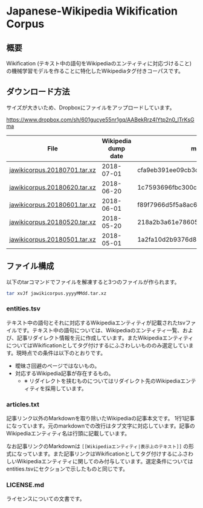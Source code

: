 # Japanese-Wikipedia Wikification Corpus

## 概要
Wikification (テキスト中の語句をWikipediaのエンティティに対応づけること) の機械学習モデルを作ることに特化したWikipediaタグ付きコーパスです。

## ダウンロード方法
サイズが大きいため、Dropboxにファイルをアップロードしています。

https://www.dropbox.com/sh/601gucye55nr1gq/AABekRrz4IYtp2n0_lTrKsGma

|File|Wikipedia dump date|md5|
| --- | --- | --- |
| [jawikicorpus.20180701.tar.xz](https://www.dropbox.com/s/xlbf1tuveg4ps9j/jawikicorpus.20180701.tar.xz) | 2018-07-01 | cfa9eb391ee09cb3c6f803d28529be84 |
| [jawikicorpus.20180620.tar.xz](https://www.dropbox.com/s/o870ax9ut9pgjbh/jawikicorpus.20180620.tar.xz) | 2018-06-20 | 1c7593696fbc300c3dd72eb533e69ab5 |
| [jawikicorpus.20180601.tar.xz](https://www.dropbox.com/s/022mo7gomlom3mi/jawikicorpus.20180601.tar.xz) | 2018-06-01 | f89f7966d5f5a8ac6e6eaf7a6201e051 |
| [jawikicorpus.20180520.tar.xz](https://www.dropbox.com/s/5lxe9rpv06bifzz/jawikicorpus.20180520.tar.xz) | 2018-05-20 | 218a2b3a61e786054dc85c8e477bcabb |
| [jawikicorpus.20180501.tar.xz](https://www.dropbox.com/s/lt1ndxjw2hlb5cs/jawikicorpus.20180501.tar.xz) | 2018-05-01 | 1a2fa10d2b9376d85cfa6f7989836a36 |

## ファイル構成
以下のtarコマンドでファイルを解凍すると3つのファイルが作られます。

```bash
tar xvJf jawikicorpus.yyyyMMdd.tar.xz
```

### entities.tsv
テキスト中の語句とそれに対応するWikipediaエンティティが記載されたtsvファイルです。テキスト中の語句については、Wikipediaのエンティティ一覧、および、記事リダイレクト情報を元に作成しています。またWikipediaエンティティについてはWikificationとしてタグ付けするにふさわしいもののみ選定しています。現時点での条件は以下のとおりです。
* 曖昧さ回避のページではないもの。
* 対応するWikipedia記事が存在するもの。
    * ※ リダイレクトを挟むものについてはリダイレクト先のWikipediaエンティティを採用しています。

### articles.txt
記事リンク以外のMarkdownを取り除いたWikipediaの記事本文です。
1行1記事になっています。元のmarkdownでの改行はタブ文字に対応しています。記事のWikipediaエンティティ名は行頭に記載しています。

なお記事リンクのMarkdownは `[[Wikipediaエンティティ|表示上のテキスト]]` の形式になっています。また記事リンクはWikificationとしてタグ付けするにふさわしいWikipediaエンティティに関してのみ付与しています。選定条件についてはentities.tsvにセクションで示したものと同じです。

### LICENSE.md
ライセンスについての文書です。
